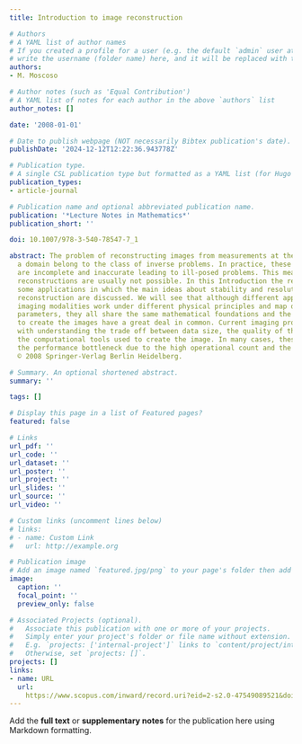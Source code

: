 ```yaml
---
title: Introduction to image reconstruction

# Authors
# A YAML list of author names
# If you created a profile for a user (e.g. the default `admin` user at `content/authors/admin/`), 
# write the username (folder name) here, and it will be replaced with their full name and linked to their profile.
authors:
- M. Moscoso

# Author notes (such as 'Equal Contribution')
# A YAML list of notes for each author in the above `authors` list
author_notes: []

date: '2008-01-01'

# Date to publish webpage (NOT necessarily Bibtex publication's date).
publishDate: '2024-12-12T12:22:36.943778Z'

# Publication type.
# A single CSL publication type but formatted as a YAML list (for Hugo requirements).
publication_types:
- article-journal

# Publication name and optional abbreviated publication name.
publication: '*Lecture Notes in Mathematics*'
publication_short: ''

doi: 10.1007/978-3-540-78547-7_1

abstract: The problem of reconstructing images from measurements at the boundary of
  a domain belong to the class of inverse problems. In practice, these measurements
  are incomplete and inaccurate leading to ill-posed problems. This means that 'exact'
  reconstructions are usually not possible. In this Introduction the reader will find
  some applications in which the main ideas about stability and resolution in image
  reconstruction are discussed. We will see that although different applications or
  imaging modalities work under different physical principles and map different physical
  parameters, they all share the same mathematical foundations and the tools used
  to create the images have a great deal in common. Current imaging problems deal
  with understanding the trade off between data size, the quality of the image and
  the computational tools used to create the image. In many cases, these tools represent
  the performance bottleneck due to the high operational count and the memory cost.
  © 2008 Springer-Verlag Berlin Heidelberg.

# Summary. An optional shortened abstract.
summary: ''

tags: []

# Display this page in a list of Featured pages?
featured: false

# Links
url_pdf: ''
url_code: ''
url_dataset: ''
url_poster: ''
url_project: ''
url_slides: ''
url_source: ''
url_video: ''

# Custom links (uncomment lines below)
# links:
# - name: Custom Link
#   url: http://example.org

# Publication image
# Add an image named `featured.jpg/png` to your page's folder then add a caption below.
image:
  caption: ''
  focal_point: ''
  preview_only: false

# Associated Projects (optional).
#   Associate this publication with one or more of your projects.
#   Simply enter your project's folder or file name without extension.
#   E.g. `projects: ['internal-project']` links to `content/project/internal-project/index.md`.
#   Otherwise, set `projects: []`.
projects: []
links:
- name: URL
  url: 
    https://www.scopus.com/inward/record.uri?eid=2-s2.0-47549089521&doi=10.1007%2f978-3-540-78547-7_1&partnerID=40&md5=1fb1c682d17f35be521d7571a16556c1
---
```


Add the **full text** or **supplementary notes** for the publication here using Markdown formatting.
